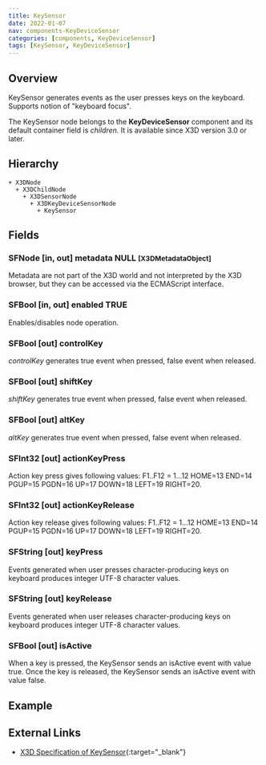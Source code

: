 ```yaml
---
title: KeySensor
date: 2022-01-07
nav: components-KeyDeviceSensor
categories: [components, KeyDeviceSensor]
tags: [KeySensor, KeyDeviceSensor]
---
```

<style>
.post h3 {
  word-spacing: 0.2em;
}
</style>

## Overview

KeySensor generates events as the user presses keys on the keyboard. Supports notion of "keyboard focus".

The KeySensor node belongs to the **KeyDeviceSensor** component and its default container field is *children.* It is available since X3D version 3.0 or later.

## Hierarchy

```
+ X3DNode
  + X3DChildNode
    + X3DSensorNode
      + X3DKeyDeviceSensorNode
        + KeySensor
```

## Fields

### SFNode [in, out] **metadata** NULL <small>[X3DMetadataObject]</small>

Metadata are not part of the X3D world and not interpreted by the X3D browser, but they can be accessed via the ECMAScript interface.

### SFBool [in, out] **enabled** TRUE

Enables/disables node operation.

### SFBool [out] **controlKey**

*controlKey* generates true event when pressed, false event when released.

### SFBool [out] **shiftKey**

*shiftKey* generates true event when pressed, false event when released.

### SFBool [out] **altKey**

*altKey* generates true event when pressed, false event when released.

### SFInt32 [out] **actionKeyPress**

Action key press gives following values: F1..F12 = 1...12 HOME=13 END=14 PGUP=15 PGDN=16 UP=17 DOWN=18 LEFT=19 RIGHT=20.

### SFInt32 [out] **actionKeyRelease**

Action key release gives following values: F1..F12 = 1...12 HOME=13 END=14 PGUP=15 PGDN=16 UP=17 DOWN=18 LEFT=19 RIGHT=20.

### SFString [out] **keyPress**

Events generated when user presses character-producing keys on keyboard produces integer UTF-8 character values.

### SFString [out] **keyRelease**

Events generated when user releases character-producing keys on keyboard produces integer UTF-8 character values.

### SFBool [out] **isActive**

When a key is pressed, the KeySensor sends an isActive event with value true. Once the key is released, the KeySensor sends an isActive event with value false.

## Example

<x3d-canvas src="https://create3000.github.io/media/examples/KeyDeviceSensor/KeySensor/KeySensor.x3d" update="auto"></x3d-canvas>

## External Links

- [X3D Specification of KeySensor](https://www.web3d.org/documents/specifications/19775-1/V4.0/Part01/components/keyboard.html#KeySensor){:target="_blank"}
